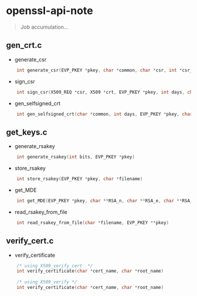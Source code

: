 # openssl-api-note
> Job accumulation...

## gen_crt.c
+ generate_csr  
```cpp
    int generate_csr(EVP_PKEY *pkey, char *common, char *csr, int *csr_len)
```
+ sign_csr  
```cpp
    int sign_csr(X509_REQ *csr, X509 *crt, EVP_PKEY *pkey, int days, char *sign, int *sign_len)
```
+ gen_selfsigned_crt  
```cpp
    int gen_selfsigned_crt(char *common, int days, EVP_PKEY *pkey, char *selfsigned, int *selfsigned_len)
```
  
## get_keys.c  
+ generate_rsakey  
```cpp
    int generate_rsakey(int bits, EVP_PKEY *pkey)
```
+ store_rsakey  
```cpp
    int store_rsakey(EVP_PKEY *pkey, char *filename)
```
+ get_MDE  
```cpp
    int get_MDE(EVP_PKEY *pkey, char **RSA_n, char **RSA_e, char **RSA_d)
```
+ read_rsakey_from_file  
```cpp
    int read_rsakey_from_file(char *filename, EVP_PKEY **pkey)
```

## verify_cert.c  
+ verify_certificate
```cpp
    /* using X509_verify_cert  */
    int verify_certificate(char *cert_name, char *root_name)
    
    /* using X509_verify */
    int verify_certificate(char *cert_name, char *root_name)
```

